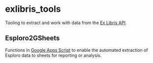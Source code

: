 # exlibris_tools

Tooling to extract and work with data from the [Ex Libris API](https://developers.exlibrisgroup.com/alma/apis/).

## Esploro2GSheets

Functions in [Google Apps Script](https://developers.google.com/apps-script) to enable the automated extraction of Esploro data to sheets for reporting or analysis.
